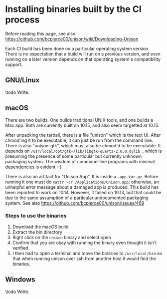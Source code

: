 # Installing binaries built by the CI process

Before reading this page, see also https://github.com/bcpierce00/unison/wiki/Downloading-Unison

Each CI build has been done on a particular operating system version.  There is no expectation that a build will run on a previous version, and even running on a later version depends on that operating system's compatibility support.

## GNU/Linux

\todo Write.

## macOS

There are two builds.  One builds traditional UNIX tools, and one builds a Mac app.  Both are currently built on 10.15, and also seem targetted at 10.15.

After unpacking the tarball, there is a file "unison" which is the text UI.  After chmod'ing it to be executable, it can just be run from the command line.
There is also "unison-gtk", which must also be chmod'd to be executable.  It depends on ``/usr/local/opt/gtk+/lib/libgtk-quartz-2.0.0.dylib
``, which is presuming the presence of some particular but currently unknown packaging system.   The wisdom of command-line programs with minimal dependencies is evident :-)

There is also an artifact for "Unison.App".  It is inside a `.app.tar.gz`.  Before running it one must do ``xattr -cr /Applications/Unison.app``; otherwise, an unhelpful error message about a damaged app is produced.   This build has been reported to work on 10.14.  However, it failed on 10.13, but that could be due to the same assumption of a particular undocumented packaging system.  See also https://github.com/bcpierce00/unison/issues/469

### Steps to use the binaries
1. Download the macOS build
2. Extract the bin directory
3. Right click on the `unison` binary and select open
4. Confirm that you are okay with running the binary even thought it isn't verified
5. I then had to open a terminal and move the binaries to `/usr/local/bin` so that when running unison over ssh from another host it would find the binaries.

## Windows

\todo Write.


